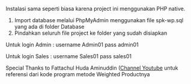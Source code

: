 Instalasi sama seperti biasa karena project ini menggunakan PHP native.
1. Import database melalui PhpMyAdmin menggunakan file spk-wp.sql yang ada di folder Database
2. Pindahkan seluruh file project ke folder yang sudah disiapkan

Untuk login Admin :
username Admin01
pass admin01

Untuk login Sales :
username Sales01
pass sales01

Special Thanks to Fattachul Huda Aminuddin ([Channel Youtube](https://youtu.be/sOLi7w3J65A?si=-pJUC4uY04_R4455) untuk referensi dari kode program metode Weighted Productnya
